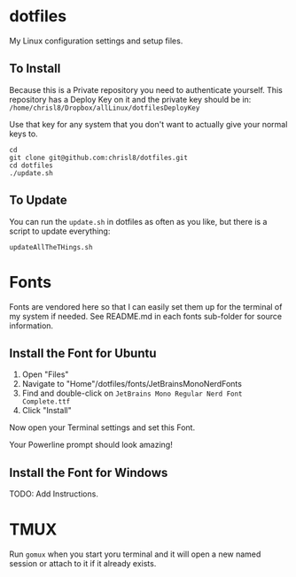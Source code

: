 # dotfiles
My Linux configuration settings and setup files.

## To Install

Because this is a Private repository you need to authenticate yourself.
This repository has a Deploy Key on it and the private key should be in:
`/home/chrisl8/Dropbox/allLinux/dotfilesDeployKey`

Use that key for any system that you don't want to actually give your normal keys to.

```shell
cd
git clone git@github.com:chrisl8/dotfiles.git
cd dotfiles
./update.sh
```

## To Update

You can run the `update.sh` in dotfiles as often as you like,
but there is a script to update everything:

```shell
updateAllTheTHings.sh
```

# Fonts

Fonts are vendored here so that I can easily set them up for the terminal of my system if needed.
See README.md in each fonts sub-folder for source information.

## Install the Font for Ubuntu
1. Open "Files"
2. Navigate to "Home"/dotfiles/fonts/JetBrainsMonoNerdFonts
3. Find and double-click on `JetBrains Mono Regular Nerd Font Complete.ttf`
4. Click "Install"

Now open your Terminal settings and set this Font.

Your Powerline prompt should look amazing!

## Install the Font for Windows

TODO: Add Instructions.

# TMUX

Run `gomux` when you start yoru terminal and it will open a new named session or attach to it if it already exists.
